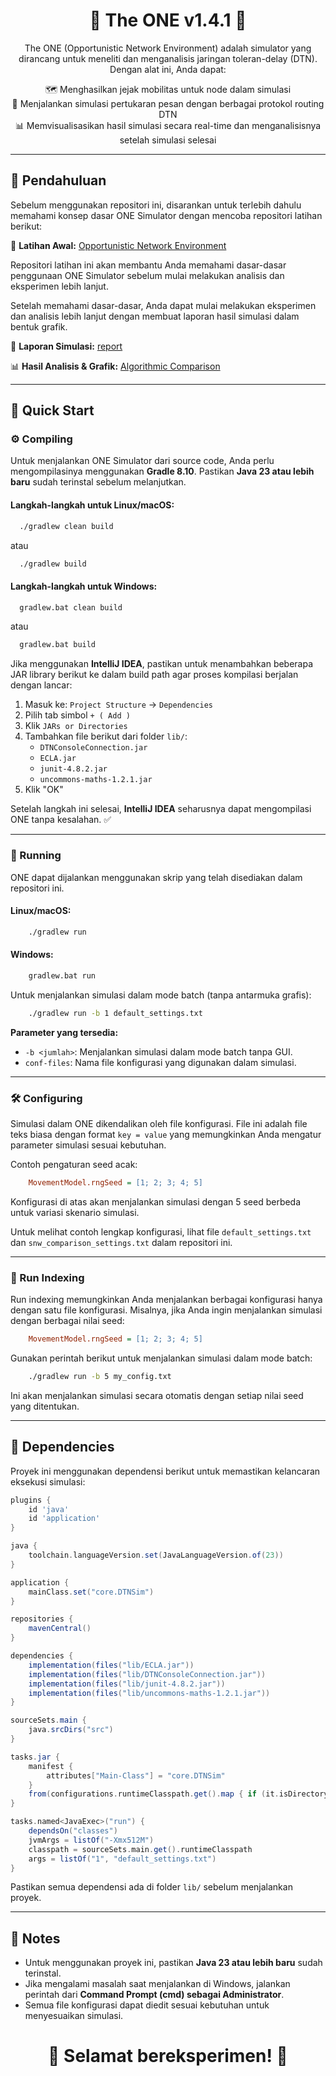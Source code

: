 <h1 align="center">🚀 The ONE v1.4.1 📡</h1>

<p align="center">The ONE (Opportunistic Network Environment) adalah simulator yang dirancang untuk meneliti dan menganalisis jaringan toleran-delay (DTN). Dengan alat ini, Anda dapat:</p>

<p align="center">
  🗺️ Menghasilkan jejak mobilitas untuk node dalam simulasi <br>
  💬 Menjalankan simulasi pertukaran pesan dengan berbagai protokol routing DTN <br>
  📊 Memvisualisasikan hasil simulasi secara real-time dan menganalisisnya setelah simulasi selesai
</p>

---

## 📖 Pendahuluan
Sebelum menggunakan repositori ini, disarankan untuk terlebih dahulu memahami konsep dasar ONE Simulator dengan mencoba repositori latihan berikut:

🔗 **Latihan Awal:** [Opportunistic Network Environment](https://github.com/hendrowunga/Opportunistic-Network-Environment.git)

Repositori latihan ini akan membantu Anda memahami dasar-dasar penggunaan ONE Simulator sebelum mulai melakukan analisis dan eksperimen lebih lanjut.

Setelah memahami dasar-dasar, Anda dapat mulai melakukan eksperimen dan analisis lebih lanjut dengan membuat laporan hasil simulasi dalam bentuk grafik.

📂 **Laporan Simulasi:** [report](https://github.com/hendrowunga/Opportunistic-Network-Environment/tree/main/src/report)

📊 **Hasil Analisis & Grafik:** [Algorithmic Comparison](https://github.com/hendrowunga/Opportunistic-Network-Environment/tree/main/discussion/AlgorithmicComparison)

---

## 🏁 Quick Start

### ⚙️ Compiling

Untuk menjalankan ONE Simulator dari source code, Anda perlu mengompilasinya menggunakan **Gradle 8.10**. Pastikan **Java 23 atau lebih baru** sudah terinstal sebelum melanjutkan.

#### **Langkah-langkah untuk Linux/macOS:**
```sh
  ./gradlew clean build
```
atau
```sh
  ./gradlew build
```


#### **Langkah-langkah untuk Windows:**
```sh
  gradlew.bat clean build
```
atau
```sh
  gradlew.bat build
```

Jika menggunakan **IntelliJ IDEA**, pastikan untuk menambahkan beberapa JAR library berikut ke dalam build path agar proses kompilasi berjalan dengan lancar:

1. Masuk ke: `Project Structure` -> `Dependencies`
2. Pilih tab simbol `+ ( Add )`
3. Klik `JARs or Directories`
4. Tambahkan file berikut dari folder `lib/`:
    - `DTNConsoleConnection.jar`
    - `ECLA.jar`
    - `junit-4.8.2.jar`
    - `uncommons-maths-1.2.1.jar`
5. Klik "OK"

Setelah langkah ini selesai, **IntelliJ IDEA** seharusnya dapat mengompilasi ONE tanpa kesalahan. ✅

---

### 🏃 Running

ONE dapat dijalankan menggunakan skrip yang telah disediakan dalam repositori ini.

#### **Linux/macOS:**
```sh
    ./gradlew run
```

#### **Windows:**
```sh
    gradlew.bat run
```

Untuk menjalankan simulasi dalam mode batch (tanpa antarmuka grafis):
```sh
    ./gradlew run -b 1 default_settings.txt
```

**Parameter yang tersedia:**
- `-b <jumlah>`: Menjalankan simulasi dalam mode batch tanpa GUI.
- `conf-files`: Nama file konfigurasi yang digunakan dalam simulasi.

---

### 🛠️ Configuring

Simulasi dalam ONE dikendalikan oleh file konfigurasi. File ini adalah file teks biasa dengan format `key = value` yang memungkinkan Anda mengatur parameter simulasi sesuai kebutuhan.

Contoh pengaturan seed acak:
```ini
    MovementModel.rngSeed = [1; 2; 3; 4; 5]
```
Konfigurasi di atas akan menjalankan simulasi dengan 5 seed berbeda untuk variasi skenario simulasi.

Untuk melihat contoh lengkap konfigurasi, lihat file `default_settings.txt` dan `snw_comparison_settings.txt` dalam repositori ini.

---

### 🔢 Run Indexing

Run indexing memungkinkan Anda menjalankan berbagai konfigurasi hanya dengan satu file konfigurasi.
Misalnya, jika Anda ingin menjalankan simulasi dengan berbagai nilai seed:
```ini
    MovementModel.rngSeed = [1; 2; 3; 4; 5]
```
Gunakan perintah berikut untuk menjalankan simulasi dalam mode batch:
```sh
    ./gradlew run -b 5 my_config.txt
```
Ini akan menjalankan simulasi secara otomatis dengan setiap nilai seed yang ditentukan.

---

## 📜 Dependencies

Proyek ini menggunakan dependensi berikut untuk memastikan kelancaran eksekusi simulasi:

```gradle
plugins {
    id 'java'
    id 'application'
}

java {
    toolchain.languageVersion.set(JavaLanguageVersion.of(23))
}

application {
    mainClass.set("core.DTNSim")
}

repositories {
    mavenCentral()
}

dependencies {
    implementation(files("lib/ECLA.jar"))
    implementation(files("lib/DTNConsoleConnection.jar"))
    implementation(files("lib/junit-4.8.2.jar"))
    implementation(files("lib/uncommons-maths-1.2.1.jar"))
}

sourceSets.main {
    java.srcDirs("src")
}

tasks.jar {
    manifest {
        attributes["Main-Class"] = "core.DTNSim"
    }
    from(configurations.runtimeClasspath.get().map { if (it.isDirectory) it else zipTree(it) })
}

tasks.named<JavaExec>("run") {
    dependsOn("classes")
    jvmArgs = listOf("-Xmx512M")
    classpath = sourceSets.main.get().runtimeClasspath
    args = listOf("1", "default_settings.txt")
}
```

Pastikan semua dependensi ada di folder `lib/` sebelum menjalankan proyek.

---

## 📌 Notes

- Untuk menggunakan proyek ini, pastikan **Java 23 atau lebih baru** sudah terinstal.
- Jika mengalami masalah saat menjalankan di Windows, jalankan perintah dari **Command Prompt (cmd) sebagai Administrator**.
- Semua file konfigurasi dapat diedit sesuai kebutuhan untuk menyesuaikan simulasi.


<h1 align="center">🚀 Selamat bereksperimen! 🎉</h1>

